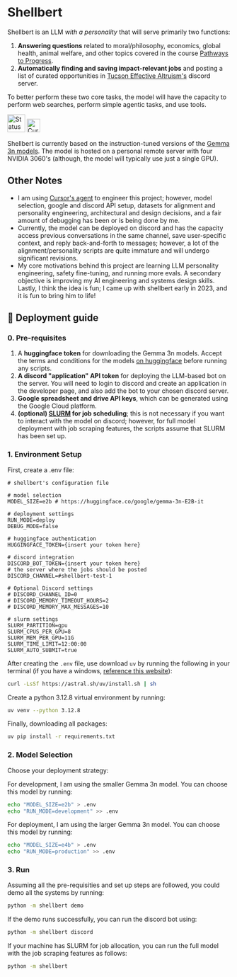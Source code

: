 # Shellbert

Shellbert is an LLM _with a personality_ that will serve primarily two functions:

1. **Answering questions** related to moral/philosophy, economics, global health, animal welfare, and other topics covered in the course [Pathways to Progress](https://arizona.campusgroups.com/tea/about/).
2. **Automatically finding and saving impact-relevant jobs** and posting a list of curated opportunities in [Tucson Effective Altruism's](https://linktr.ee/tea_at_ua) discord server.

To better perform these two core tasks, the model will have the capacity to perform web searches, perform simple agentic tasks, and use tools.

<img src="https://img.shields.io/badge/Status-Beta-yellow" alt="Status" height="40">
<img src="https://img.shields.io/badge/Currently_Working_On-Personality_Engineering-8A2BE2" alt="Currently Working On" height="30">

Shellbert is currently based on the instruction-tuned versions of the [Gemma 3n models](https://huggingface.co/collections/google/gemma-3n-685065323f5984ef315c93f4). The model is hosted on a personal remote server with four NVIDIA 3060's (although, the model will typically use just a single GPU).

## Other Notes

- I am using [Cursor's agent](https://docs.cursor.com/chat/agent) to engineer this project; however, model selection, google and discord API setup, datasets for alignment and personality engineering, architectural and design decisions, and a fair amount of debugging has been or is being done by me.
- Currently, the model can be deployed on discord and has the capacity access previous conversations in the same channel, save user-specific context, and reply back-and-forth to messages; however, a lot of the alignment/personality scripts are quite immature and will undergo significant revisions.
- My core motivations behind this project are learning LLM personality engineering, safety fine-tuning, and running more evals. A secondary objective is improving my AI engineering and systems design skills. Lastly, I think the idea is fun; I came up with shellbert early in 2023, and it is fun to bring him to life!

## 🚀 Deployment guide

### 0. Pre-requisites

1. A **huggingface token** for downloading the Gemma 3n models. Accept the terms and conditions for the models [on huggingface](https://huggingface.co/collections/google/gemma-3n-685065323f5984ef315c93f4) before running any scripts.
2. **A discord "application" API token** for deploying the LLM-based bot on the server. You will need to login to discord and create an application in the developer page, and also add the bot to your chosen discord server.
3. **Google spreadsheet and drive API keys**, which can be generated using the Google Cloud platform.
4. **(optional) [SLURM](https://slurm.schedmd.com/documentation.html) for job scheduling**; this is not necessary if you want to interact with the model on discord; however, for full model deployment with job scraping features, the scripts assume that SLURM has been set up.

### 1. Environment Setup

First, create a .env file:

```text
# shellbert's configuration file

# model selection
MODEL_SIZE=e2b # https://huggingface.co/google/gemma-3n-E2B-it

# deployment settings
RUN_MODE=deploy
DEBUG_MODE=false

# huggingface authentication
HUGGINGFACE_TOKEN={insert your token here}

# discord integration
DISCORD_BOT_TOKEN={insert your token here}
# the server where the jobs should be posted
DISCORD_CHANNEL=#shellbert-test-1

# Optional Discord settings
# DISCORD_CHANNEL_ID=0
# DISCORD_MEMORY_TIMEOUT_HOURS=2
# DISCORD_MEMORY_MAX_MESSAGES=10

# slurm settings
SLURM_PARTITION=gpu
SLURM_CPUS_PER_GPU=8
SLURM_MEM_PER_GPU=11G
SLURM_TIME_LIMIT=12:00:00
SLURM_AUTO_SUBMIT=true
```

After creating the `.env` file, use download `uv` by running the following in your terminal (if you have a windows, [reference this website](https://docs.astral.sh/uv/getting-started/installation/#standalone-installer)):

```bash
curl -LsSf https://astral.sh/uv/install.sh | sh
```

Create a python 3.12.8 virtual environment by running:

```bash
uv venv --python 3.12.8
```

Finally, downloading all packages:

```bash
uv pip install -r requirements.txt
```

### 2. Model Selection

Choose your deployment strategy:

For development, I am using the smaller Gemma 3n model. You can choose this model by running:

```bash
echo "MODEL_SIZE=e2b" > .env
echo "RUN_MODE=development" >> .env
```

For deployment, I am using the larger Gemma 3n model. You can choose this model by running:

```bash
echo "MODEL_SIZE=e4b" > .env  
echo "RUN_MODE=production" >> .env
```

### 3. Run

Assuming all the pre-requisities and set up steps are followed, you could demo all the systems by running:

```bash
python -m shellbert demo
```

If the demo runs successfully, you can run the discord bot using:

```bash
python -m shellbert discord
```

If your machine has SLURM for job allocation, you can run the full model with the job scraping features as follows:

```bash
python -m shellbert
```